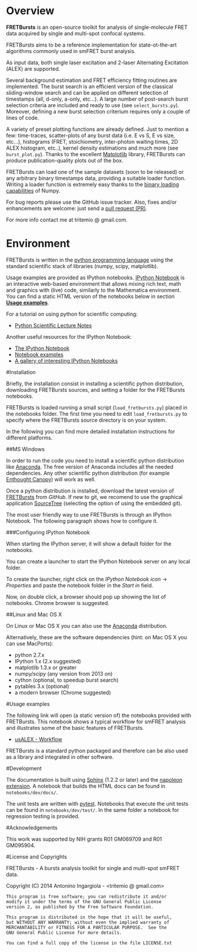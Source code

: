 Overview
=======

**FRETBursts** is an open-source toolkit for analysis of single-molecule FRET
data acquired by single and multi-spot confocal systems.

FRETBursts aims to be a reference implementation for state-ot-the-art
algorithms commonly used in smFRET burst analysis.

As input data, both single laser excitation and 2-laser Alternating Excitation
(ALEX) are supported.

Several background estimation and FRET efficiency fitting routines are
implemented. The burst search is an efficient version of the classical
sliding-window search and can be applied on different selection of timestamps
(all, d-only, a-only, etc...). A large number of post-search burst selection
criteria are included and ready to use (see `select_bursts.py`). Moreover,
defining a new burst selection criterium requires only a couple of lines of code.

A variety of preset plotting functions are already defined. Just to mention a few:
time-traces, scatter-plots of any burst data (i.e. E vs S, E vs size, etc...),
histograms (FRET, stoichiometry, inter-photon waiting times, 2D ALEX histogram, etc..),
kernel density estimations and much more (see `burst_plot.py`).
Thanks to the excellent [Matplotlib](http://matplotlib.org/) library,
FRETBursts can produce publication-quality plots out of the box.

FRETBursts can load one of the sample datasets (soon to be released) or any arbitrary
binary timestamps data, providing a suitable loader function. Writing a
loader function is extremely easy thanks to the
[binary loading capabilities](http://docs.scipy.org/doc/numpy/reference/routines.io.html)
of Numpy.

For bug reports please use the GitHub issue tracker. Also, fixes and/or enhancements
are welcome: just send a [pull request (PR)](https://help.github.com/articles/using-pull-requests).

For more info contact me at tritemio @ gmail.com.

Environment
===========

FRETBursts is written in the [python programming language](http://www.python.org/) using the standard
scientific stack of libraries (numpy, scipy, matplotlib).

Usage examples are provided as IPython notebooks.
[IPython Notebook](http://ipython.org/notebook.html) is an interactive web-based environment that allows
mixing rich text, math and graphics with (live) code, similarly to the Mathematica environment.
You can find a static HTML version of the notebooks below in section **[Usage examples](#usage-examples)**.

For a tutorial on using python for scientific computing:

* [Python Scientific Lecture Notes](http://scipy-lectures.github.io/)

Another useful resources for the IPython Notebook:

* [The IPython Notebook](http://ipython.org/ipython-doc/stable/interactive/notebook.html)
* [Notebook examples](http://nbviewer.ipython.org/github/ipython/ipython/blob/master/examples/Notebook/Index.ipynb)
* [A gallery of interesting IPython Notebooks](https://github.com/ipython/ipython/wiki/A-gallery-of-interesting-IPython-Notebooks)

#Installation

Briefly, the installation consist in installing a scientific python distribution,
downloading FRETBursts sources, and setting a folder for the FRETBursts notebooks.

FRETBursts is loaded running a small script (`load_fretbursts.py`) placed
in the notebooks folder. The first time you need to edit `load_fretbursts.py`
to specify where the FRETBursts source directory is on your system.

In the following you can find more detailed installation instructions
for different platforms.

##MS Windows

In order to run the code you need to install a scientific python
distribution like [Anaconda](https://store.continuum.io/cshop/anaconda/).
The free version of Anaconda includes all the needed dependencies.
Any other scientific python distribution (for example
[Enthought Canopy](https://www.enthought.com/products/canopy/))
will work as well.

Once a python distribution is installed, download the latest version
of [FRETBursts](https://github.com/tritemio/FRETBursts) from *GitHub*.
If new to git, we recomend to use the graphical application
[SourceTree](http://www.sourcetreeapp.com/) (selecting the option of
using the embedded git).

The most user friendly way to use FRETBursts is through an IPython Notebook.
The following paragraph shows how to configure it.

###Configuring IPython Notebook

When starting the IPython server, it will show a default folder for the notebooks.

You can create a launcher to start the IPython Notebook server on any local folder.

To create the launcher, right click on the
*IPython Notebook icon* -> *Properties* and paste
the notebook folder in the *Start in* field.

Now, on double click, a browser should pop up showing the list
of notebooks. Chrome browser is suggested.

##Linux and Mac OS X

On Linux or Mac OS X you can also use the [Anaconda](https://store.continuum.io/cshop/anaconda/) distribution.

Alternatively, these are the software dependencies (hint: on Mac OS X you can use MacPorts):

 - python 2.7.x
 - IPython 1.x (2.x suggested)
 - matplotlib 1.3.x or greater
 - numpy/scipy (any version from 2013 on)
 - cython (optional, to speedup burst search)
 - pytables 3.x (optional)
 - a modern browser (Chrome suggested)


#Usage examples

The following link will open (a static version of) the notebooks provided
with FRETBursts. This notebook shows a typical workflow for smFRET analysis
and illustrates some of the basic features of FRETBursts.

* [usALEX - Workflow](http://nbviewer.ipython.org/urls/raw.github.com/tritemio/FRETBursts/master/notebooks/usALEX%2520-%2520Workflow.ipynb)

FRETBursts is a standard python packaged and therefore can be also used as a library and integrated in other software.

#Development

The documentation is built using [Sphinx](http://sphinx-doc.org/) (1.2.2 or later) and
the [napoleon extension](https://pypi.python.org/pypi/sphinxcontrib-napoleon).
A notebook that builds the HTML docs can be found in `notebooks/dev/docs/`.

The unit tests are written with [pytest](http://pytest.org/latest/).
Notebooks that execute the unit tests can be found in `notebooks/dev/test/`.
In the same folder a notebook for regression testing is provided.


#Acknowledgements

This work was supported by NIH grants R01 GM069709 and R01 GM095904.

#License and Copyrights

FRETBursts - A bursts analysis toolkit for single and multi-spot smFRET data.

Copyright (C) 2014  Antonino Ingargiola - <tritemio @ gmail.com>

    This program is free software; you can redistribute it and/or
    modify it under the terms of the GNU General Public License
    version 2, as published by the Free Software Foundation.

    This program is distributed in the hope that it will be useful,
    but WITHOUT ANY WARRANTY; without even the implied warranty of
    MERCHANTABILITY or FITNESS FOR A PARTICULAR PURPOSE.  See the
    GNU General Public License for more details.

    You can find a full copy of the license in the file LICENSE.txt
